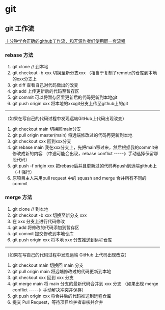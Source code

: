 # git




## git 工作流


[十分钟学会正确的github工作流，和开源作者们使用同一套流程](https://www.bilibili.com/video/BV19e4y1q7JJ/?share_source=copy_web&vd_source=727ffe1727e24c229169af42b43aa2e0)


### rebase 方法

1. git clone // 到本地
2. git checkout -b xxx 切换至新分支xxx
（相当于复制了remote的仓库到本地的xxx分支上
4. git diff 查看自己对代码做出的改变
5. git add 上传更新后的代码至暂存区
6. git commit 可以将暂存区里更新后的代码更新到本地git
7. git push origin xxx 将本地的xxxgit分支上传至github上的git
-----------------------------------------------------------
（如果在写自己的代码过程中发现远端GitHub上代码出现改变）
1. git checkout main 切换回main分支
2. git pull origin master(main) 将远端修改过的代码再更新到本地
3. git checkout xxx 回到xxx分支
4. git rebase main 我在xxx分支上，先把main移过来，然后根据我的commit来修改成新的内容
（中途可能会出现，rebase conflict -----》手动选择保留哪段代码）
5. git push -f origin xxx 把rebase后并且更新过的代码再push到远端github上
（-f 强行）
1. 原项目主人采用pull request 中的 squash and merge 合并所有不同的commit

### merge 方法

1. git clone // 到本地
2. git checkout -b xxx 切换至新分支 xxx
3. 在 xxx 分支上进行代码修改
4. git add 将修改的代码添加到暂存区
5. git commit 提交修改到本地仓库
6. git push origin xxx 将本地 xxx 分支推送到远程仓库
-----------------------------------------------------------
（如果在写自己的代码过程中发现远端 GitHub 上代码出现改变）
1. git checkout main 切换回 main 分支
2. git pull origin main 将远端修改过的代码更新到本地
3. git checkout xxx 回到 xxx 分支
4. git merge main 将 main 分支的最新代码合并到 xxx 分支
（如果出现 merge conflict -----》手动解决冲突并保存）
5. git push origin xxx 将合并后的代码推送到远程仓库
6. 提交 Pull Request，等待项目维护者审核并合并

